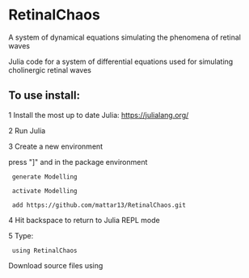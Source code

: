 # RetinalChaos
A system of dynamical equations simulating the phenomena of retinal waves

Julia code for a system of differential equations used for simulating cholinergic retinal waves

## To use install:
1 Install the most up to date Julia: https://julialang.org/ 

2 Run Julia

3 Create a new environment

press "]" and in the package environment 

     generate Modelling

     activate Modelling

     add https://github.com/mattar13/RetinalChaos.git

4 Hit backspace to return to Julia REPL mode

5 Type: 
     
     using RetinalChaos

Download source files using 